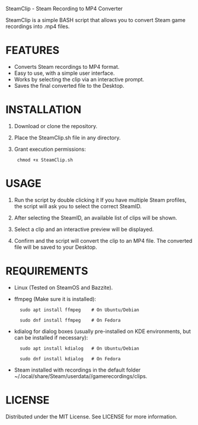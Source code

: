 SteamClip - Steam Recording to MP4 Converter

SteamClip is a simple BASH script that allows you to convert Steam game recordings into .mp4 files.

# **FEATURES**

* Converts Steam recordings to MP4 format.
* Easy to use, with a simple user interface.
* Works by selecting the clip via an interactive prompt.
* Saves the final converted file to the Desktop.

# **INSTALLATION**

1. Download or clone the repository.
2. Place the SteamClip.sh file in any directory.
3. Grant execution permissions:

        chmod +x SteamClip.sh

# **USAGE**

1. Run the script by double clicking it
   If you have multiple Steam profiles, the script will ask you to select the correct SteamID.
   
2. After selecting the SteamID, an available list of clips will be shown.
3. Select a clip and an interactive preview will be displayed.
4. Confirm and the script will convert the clip to an MP4 file.
   The converted file will be saved to your Desktop.

# **REQUIREMENTS**

* Linux (Tested on SteamOS and Bazzite).
* ffmpeg (Make sure it is installed):

        sudo apt install ffmpeg    # On Ubuntu/Debian
  
        sudo dnf install ffmpeg    # On Fedora

* kdialog for dialog boxes (usually pre-installed on KDE environments, but can be installed if necessary):

        sudo apt install kdialog   # On Ubuntu/Debian
  
        sudo dnf install kdialog   # On Fedora

* Steam installed with recordings in the default folder ~/.local/share/Steam/userdata/<steamID>/gamerecordings/clips.

# **LICENSE**

Distributed under the MIT License. See LICENSE for more information.
